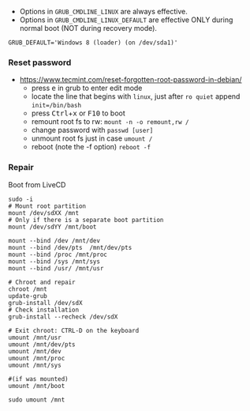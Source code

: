 * Options in `GRUB_CMDLINE_LINUX` are always effective.
* Options in `GRUB_CMDLINE_LINUX_DEFAULT` are effective ONLY during normal boot (NOT during recovery mode).


```
GRUB_DEFAULT='Windows 8 (loader) (on /dev/sda1)'
```

### Reset password

* https://www.tecmint.com/reset-forgotten-root-password-in-debian/
  * press <kbd>e</kbd> in grub to enter edit mode
  * locate the line that begins with `linux`, just after `ro quiet` append `init=/bin/bash`
  * press <kbd>Ctrl</kbd>+<kbd>x</kbd> or <kbd>F10</kbd> to boot
  * remount root fs to rw: `mount -n -o remount,rw /`
  * change password with `passwd [user]`
  * unmount root fs just in case `umount /`
  * reboot (note the -f option) `reboot -f`

### Repair
Boot from LiveCD
```shell
sudo -i
# Mount root partition
mount /dev/sdXX /mnt
# Only if there is a separate boot partition
mount /dev/sdYY /mnt/boot

mount --bind /dev /mnt/dev
mount --bind /dev/pts  /mnt/dev/pts
mount --bind /proc /mnt/proc
mount --bind /sys /mnt/sys
mount --bind /usr/ /mnt/usr

# Chroot and repair
chroot /mnt
update-grub
grub-install /dev/sdX
# Check installation
grub-install --recheck /dev/sdX

# Exit chroot: CTRL-D on the keyboard
umount /mnt/usr
umount /mnt/dev/pts
umount /mnt/dev
umount /mnt/proc
umount /mnt/sys

#(if was mounted)
umount /mnt/boot

sudo umount /mnt
```
